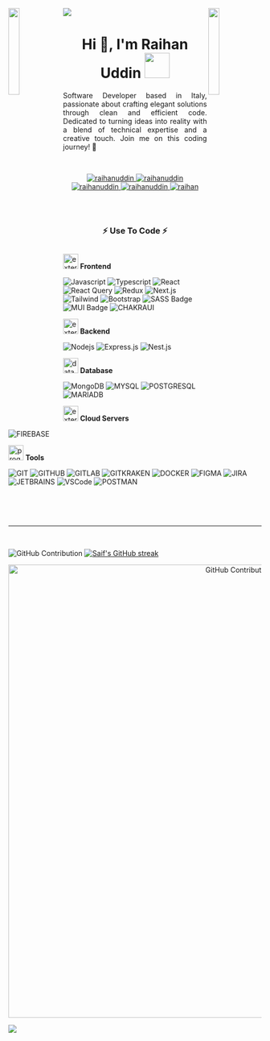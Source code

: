
 
 <a target="_blank" href="https://www.linkedin.com/in/uddin-raihan/"><img src="https://github.com/raihanwebmaster/raihanwebmaster/blob/main/utils/raihanuddin.gif" height="auto"  style="border-radius:1%"></a>
 <img align="left" src="https://user-images.githubusercontent.com/65187002/144930161-2f783401-8d27-4fdf-a2f7-cc0ba32f1f1f.gif" width="21%" style="display:inline;"><img align="right" src="https://user-images.githubusercontent.com/65187002/144930161-2f783401-8d27-4fdf-a2f7-cc0ba32f1f1f.gif" width="21%" style="display:inline;">

<h1 align="center">Hi 👋, I'm Raihan Uddin <img src="https://media.giphy.com/media/WUlplcMpOCEmTGBtBW/giphy.gif" width="50" ></h1>

<p align="center" style="text-align: justify;">Software Developer based in Italy, passionate about crafting elegant solutions through clean and efficient code. Dedicated to turning ideas into reality with a blend of technical expertise and a creative touch. Join me on this coding journey! 🚀</p>




<br />
<p align="center">
 <a href="https://raihanuddin.netlify.app/" target="blank">
  <img src="https://img.shields.io/badge/Website-DC143C?style=for-the-badge&logo=googlechrome&logoColor=white" alt="raihanuddin" />
 </a>
 <a href="https://www.linkedin.com/in/uddin-raihan/" target="_blank">
  <img src="https://img.shields.io/badge/LinkedIn-0077B5?style=for-the-badge&logo=linkedin&logoColor=white" alt="raihanuddin"/>
 </a>
 <a href="https://medium.com/@uddinraihan" target="blank">
  <img src="https://img.shields.io/badge/Medium-black?style=for-the-badge&logo=medium&logoColor=white" alt="raihanuddin" />
 </a>
 <a href="https://www.instagram.com/raai_hann/" target="_blank">
  <img src="https://img.shields.io/badge/Instagram-fe4164?style=for-the-badge&logo=instagram&logoColor=white" alt="raihanuddin" />
 </a> 
 <a href="https://www.facebook.com/nayan.uddin.39/" target="_blank">
  <img src="https://img.shields.io/badge/Facebook-20BEFF?&style=for-the-badge&logo=facebook&logoColor=white" alt="raihan"  />
  </a> 
</p>
<br />

<div id="user-content-toc">
  <ul align="center">
    <summary><h3 style="display: inline-block">⚡ Use To Code ⚡ </h3></summary>
  </ul>
</div>



<img width="30" height="30" src="https://img.icons8.com/external-flaticons-lineal-flat-icons/64/external-front-end-computer-programming-flaticons-lineal-flat-icons.png" alt="external-front-end-computer-programming-flaticons-lineal-flat-icons"/> **Frontend**



![Javascript](https://img.shields.io/badge/Javascript-F0DB4F?style=for-the-badge&labelColor=black&logo=javascript&logoColor=F0DB4F)
![Typescript](https://img.shields.io/badge/Typescript-007acc?style=for-the-badge&labelColor=black&logo=typescript&logoColor=007acc)
![React](https://img.shields.io/badge/-React-61DBFB?style=for-the-badge&labelColor=black&logo=react&logoColor=61DBFB)
![React Query](https://img.shields.io/badge/-React_Query-FF4154?style=for-the-badge&logo=react%20query&logoColor=white)
![Redux](https://img.shields.io/badge/Redux-593D88?style=for-the-badge&logo=redux&logoColor=white)
![Next.js](https://img.shields.io/badge/next.js-000000?style=for-the-badge&logo=nextdotjs&logoColor=white)
![Tailwind](https://img.shields.io/badge/Tailwind_CSS-092749?style=for-the-badge&logo=tailwindcss&logoColor=06B6D4&labelColor=000000)
![Bootstrap](https://img.shields.io/badge/Bootstrap-563D7C?style=for-the-badge&logo=bootstrap&logoColor=white)
![SASS Badge](https://img.shields.io/badge/-Sass-CC6699?style=for-the-badge&logo=sass&logoColor=white)
![MUI Badge](https://img.shields.io/badge/-MUI-007FFF?style=for-the-badge&logo=mui&logoColor=white)
![CHAKRAUI](https://img.shields.io/badge/-chakra_ui-319795?style=for-the-badge&logo=chakraui&logoColor=white)

<img width="30" height="30" src="https://img.icons8.com/external-flaticons-lineal-flat-icons/64/external-backend-computer-programming-flaticons-lineal-flat-icons.png" alt="external-backend-computer-programming-flaticons-lineal-flat-icons"/> **Backend**

![Nodejs](https://img.shields.io/badge/Nodejs-3C873A?style=for-the-badge&labelColor=black&logo=node.js&logoColor=3C873A)
![Express.js](https://img.shields.io/badge/Express.js-000000?style=for-the-badge&logo=express&logoColor=white)
![Nest.js](https://img.shields.io/badge/nestjs-E0234E?style=for-the-badge&logo=nestjs&logoColor=white)

<img width="30" height="30" src="https://img.icons8.com/ios/50/database--v1.png" alt="database--v1"/> **Database**

![MongoDB](https://img.shields.io/badge/MongoDB-4EA94B?style=for-the-badge&logo=mongodb&logoColor=white)
![MYSQL](https://img.shields.io/badge/mysql-4479A1?style=for-the-badge&logo=mysql&logoColor=white)
![POSTGRESQL](https://img.shields.io/badge/postgresql-4169E1?style=for-the-badge&logo=postgresql&logoColor=white)
![MARIADB](https://img.shields.io/badge/mariadb-003545?style=for-the-badge&logo=mariadb&logoColor=white)

<img width="30" height="30" src="https://img.icons8.com/external-edtim-outline-edtim/50/external-server-hardware-edtim-outline-edtim-3.png" alt="external-server-hardware-edtim-outline-edtim-3"/> **Cloud Servers**
  
![FIREBASE](https://img.shields.io/badge/firebase-FFCA28?style=for-the-badge&logo=firebase&logoColor=white)


<img width="30" height="30" src="https://img.icons8.com/laces/64/programming.png" alt="programming"/> **Tools**
  
![GIT](https://img.shields.io/badge/git-F05032?style=for-the-badge&logo=git&logoColor=white)
![GITHUB](https://img.shields.io/badge/github-181717?style=for-the-badge&logo=github&logoColor=white)
![GITLAB](https://img.shields.io/badge/gitlab-FC6D26?style=for-the-badge&logo=gitlab&logoColor=white)
![GITKRAKEN](https://img.shields.io/badge/gitkraken-179287?style=for-the-badge&logo=gitkraken&logoColor=white)
![DOCKER](https://img.shields.io/badge/docker-2496ED?style=for-the-badge&logo=docker&logoColor=white)
![FIGMA](https://img.shields.io/badge/figma-F24E1E?style=for-the-badge&logo=figma&logoColor=white)
![JIRA](https://img.shields.io/badge/jira-0052CC?style=for-the-badge&logo=jira&logoColor=white)
![JETBRAINS](https://img.shields.io/badge/jetbrains-000000?style=for-the-badge&logo=jetbrains&logoColor=white)
![VSCode](https://img.shields.io/badge/Visual_Studio-0078d7?style=for-the-badge&logo=visual%20studio&logoColor=white)
![POSTMAN](https://img.shields.io/badge/postman-FF6C37?style=for-the-badge&logo=postman&logoColor=white)


<br/>


<br />

<br />

---
<br />


<p align="center >
 <a href="https://github.com/raihanwebmaster">
<img  src="https://awesome-github-stats.azurewebsites.net/user-stats/raihanwebmaster?cardType=github&theme=dark&Icon=FFFFFF&preferLogin=false" alt="GitHub Contribution"/>
  
 </a>
  <a href="https://github.com/raihanwebmaster">
    <img src="https://github-readme-streak-stats.herokuapp.com?user=raihanwebmaster&theme=dark&border_radius=5&exclude_days=Sun%2CMon%2CTue%2CWed%2CThu&fire=EB5454&ring=EB5454&currStreakLabel=EB5454" alt="Saif's GitHub streak"/>
  </a>
</p>


<p align="center">
<img  width="900px" src="https://github-profile-summary-cards.vercel.app/api/cards/profile-details?username=raihanwebmaster&theme=dark&Icon=FFFFFF"  alt="GitHub Contribution"/>
</p>


<img align="center" src="https://github-readme-activity-graph.vercel.app/graph?username=raihanwebmaster&theme=high-contrast" />




[programming]: https://www.programming-hero.com/
[website]: https://raihanuddin.netlify.app/
[twitter]: https://twitter.com/_raihanuddin_
[linkedin]: https://www.linkedin.com/in/uddin-raihan/
[webdevplaylist]: https://raihanuddin.netlify.app/
[jsplaylist]: https://raihanuddin.netlify.app/
[cssplaylist]: https://raihanuddin.netlify.app/
[reactplaylist]: https://raihanuddin.netlify.app/
[instagram]: https://www.instagram.com/raai_hann/
[Facebook]: https://www.facebook.com/nayan.uddin.39/
[Medium]: https://uddinraihan.medium.com/
[Genuino]:https://www.arteco-global.com/en/video-security/




